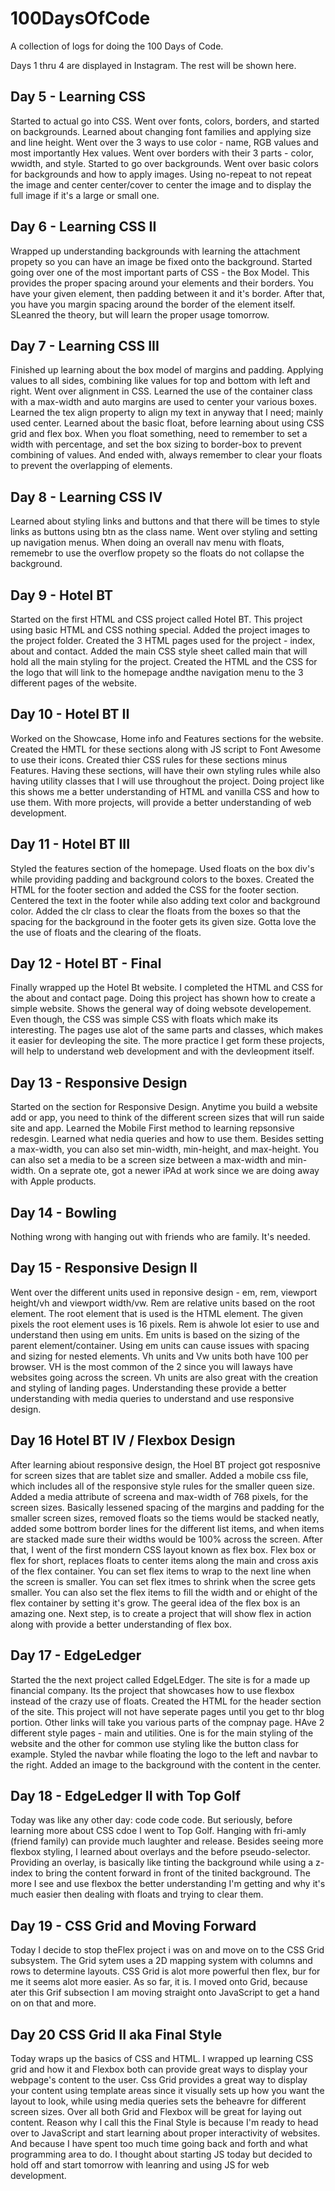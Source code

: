 # 100DaysOfCode
A collection of logs for doing the 100 Days of Code. 

Days 1 thru 4 are displayed in Instagram. The rest will be shown here.

## Day 5 - Learning CSS
Started to actual go into CSS. Went over fonts, colors, borders, and started on backgrounds. Learned about changing font families and applying size and line height. Went over the 3 ways to use color - name, RGB values and most importantly Hex values. Went over borders with their 3 parts - color, wwidth, and style. Started to go over backgrounds. Went over basic colors for backgrounds and how to apply images. Using no-repeat to not repeat the image and center center/cover to center the image and to display the full image if it's a large or small one.

## Day 6 - Learning CSS II
Wrapped up understanding backgrounds with learning the attachment propety so you can have an image be fixed onto the background. Started going over one of the most important parts of CSS - the Box Model. This provides the proper spacing around your elements and their borders. You have your given element, then padding between it and it's border. After that, you have you margin spacing around the border of the element itself. SLeanred the theory, but will learn the proper usage tomorrow.

## Day 7 - Learning CSS III
Finished up learning about the box model of margins and padding. Applying values to all sides, combining like values for top and bottom with left and right. Went over alignment in CSS. Learned the use of the container class with a max-width and auto margins are used to center your various boxes. Learned the tex align property to align my text in anyway that I need; mainly used center. Learned about the basic float, before learning about using CSS grid and flex box. When you float something, need to remember to set a width with percentage, and set the box sizing to border-box to prevent combining of values. And ended with, always remember to clear your floats to prevent the overlapping of elements. 

## Day 8 - Learning CSS IV
Learned about styling links and buttons and that there will be times to style links as buttons using btn as the class name. Went over styling and setting up navigation menus. When doing an overall nav menu with floats, rememebr to use the overflow propety so the floats do not collapse the background. 

## Day 9 - Hotel BT
Started on the first HTML and CSS project called Hotel BT. This project using basic HTML and CSS nothing special. Added the project images to the project folder. Created the 3 HTML pages used for the project - index, about and contact. Added the main CSS style sheet called main that will hold all the main styling for the project. Created the HTML and the CSS for the logo that will link to the homepage andthe navigation menu to the 3 different pages of the website.

## Day 10 - Hotel BT II
Worked on the Showcase, Home info and Features sections for the website. Created the HMTL for these sections along with JS script to Font Awesome to use their icons. Created thier CSS rules for these sections minus Features. Having these sections, will have their own styling rules while also having utility classes that I will use throughout the project. Doing project like this shows me a better understanding of HTML and vanilla CSS and how to use them. With more projects, will provide a better understanding of web development.

## Day 11 - Hotel BT III
Styled the features section of the homepage. Used floats on the box div's while providing padding and background colors to the boxes. Created the HTML for the footer section and added the CSS for the footer section. Centered the text in the footer while also adding text color and background color. Added the clr class to clear the floats from the boxes so that the spacing for the background in the footer gets its given size. Gotta love the the use of floats and the clearing of the floats.

## Day 12 - Hotel BT - Final
Finally wrapped up the Hotel Bt website. I completed the HTML and CSS for the about and contact page. Doing this project has shown how to create a simple website. Shows the general way of doing websote developement. Even though, the CSS was simple CSS with floats which make its interesting. The pages use alot of the same parts and classes, which makes it easier for devleoping the site. The more practice I get form these projects, will help to understand web development and with the devleopment itself.

## Day 13 - Responsive Design
Started on the section for Responsive Design. Anytime you build a website add or app, you need to think of the different screen sizes that will run saide site and app. Learned the Mobile First method to learning repsonsive redesgin. Learned what nedia queries and how to use them. Besides setting a max-width, you can also set min-width, min-height, and max-height. You can also set a media to be a screen size between a max-width and min-width. On a seprate ote, got a newer iPAd at work since we are doing away with Apple products. 

## Day 14 - Bowling
Nothing wrong with hanging out with friends who are family. It's needed.

## Day 15 - Responsive Design II
Went over the different units used in reponsive design - em, rem, viewport height/vh and viewport width/vw. Rem are relative units based on the root element. The root element that is used is the HTML element. The given pixels the root element uses is 16 pixels. Rem is ahwole lot esier to use and understand then using em units. Em units is based on the sizing of the parent element/container. Using em units can cause issues with spacing and sizing for nested elements. Vh units and Vw units both have 100 per browser. VH is the most common of the 2 since you will laways have websites going across the screen. Vh units are also great with the creation and styling of landing pages. Understanding these provide a better understanding with media queries to understand and use responsive design. 

## Day 16 Hotel BT IV / Flexbox Design
After learning abiout responsive design, the Hoel BT project got resposnive for screen sizes that are tablet size and smaller. Added a mobile css file, which includes all of the responsive style rules for the smaller queen size. Added a media attribute of screena and max-width of 768 pixels, for the screen sizes. Basically lessened spacing of the margins and padding for the smaller screen sizes, removed floats so the tiems would be stacked neatly, added some bottrom border lines for the different list items, and when items are stacked made sure their widths would be 100% across the screen. After that, I went of the first mondern CSS layout known as flex box. Flex box or flex for short, replaces floats to center items along the main and cross axis of the flex container. You can set flex items to wrap to the next line when the screen is smaller. You can set flex itmes to shrink when the scree gets smaller. You can also set the flex items to fill the width and or ehight of the flex container by setting it's grow. The geeral idea of the flex box is an amazing one. Next step, is to create a project that will show flex in action along with provide a better understanding of flex box. 

## Day 17 - EdgeLedger
Started the the next project called EdgeLEdger. The site is for a made up financial company. Its the project that showcases how to use flexbox instead of the crazy use of floats. Created the HTML for the header section of the site. This project will not have seperate pages until you get to thr blog portion. Other links will take you various parts of the compnay page. HAve 2 different style pages - main and utilities. One is for the main styling of the website and the other for common use styling like the button class for example. Styled the navbar while floating the logo to the left and navbar to the right. Added an image to the background with the content in the center. 

## Day 18 - EdgeLedger II with Top Golf
Today was like any other day: code code code. But seriously, before learning more about CSS cdoe I went to Top Golf. Hanging with fri-amly (friend family) can provide much laughter and release. Besides seeing more flexbox styling, I learned about overlays and the before pseudo-selector. Providing an overlay, is basically like tinting the background while using a z-index to bring the content forward in front of the tinited background. The more I see and use flexbox the better understanding I'm getting and why it's much easier then dealing with floats and trying to clear them. 

## Day 19 - CSS Grid and Moving Forward
Today I decide to stop theFlex project i was on and move on to the CSS Grid subsystem. The Grid sytem uses a 2D mapping system with columns and rows to determine layouts. CSS Grid is alot more powerful then flex, bur for me it seems alot more easier. As so far, it is. I moved onto Grid, because ater this Grif subsection I am moving straight onto JavaScript to get a hand on on that and more. 

## Day 20 CSS Grid II aka Final Style
Today wraps up the basics of CSS and HTML. I wrapped up learning CSS grid and how it and Flexbox both can provide great ways to display your webpage's content to the user. Css Grid provides a great way to display your content using template areas since it visually sets up how you want the layout to look, while using media queries sets the beheavre for different screen sizes. Over all both Grid and Flexbox will be great for laying out content. Reason why I call this the Final Style is because I'm ready to head over to JavaScript and start learning about proper interactivity of websites. And because I have spent too much time going back and forth and what programming area to do. I thought about starting JS today but decided to hold off and start tomorrow with leanring and using JS for web development. 
